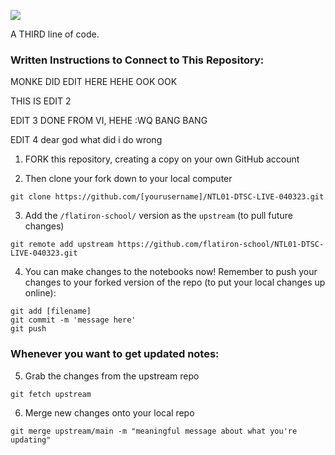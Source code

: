 ![](https://media.giphy.com/media/igDIvcIMMGIne/giphy.gif)

A THIRD line of code.


### Written Instructions to Connect to This Repository:

MONKE DID EDIT HERE HEHE OOK OOK

THIS IS EDIT 2

EDIT 3 DONE FROM VI, HEHE :WQ BANG BANG

EDIT 4 dear god what did i do wrong

1. FORK this repository, creating a copy on your own GitHub account

2. Then clone your fork down to your local computer
```
git clone https://github.com/[yourusername]/NTL01-DTSC-LIVE-040323.git
```

3. Add the `/flatiron-school/` version as the `upstream` (to pull future changes)
```
git remote add upstream https://github.com/flatiron-school/NTL01-DTSC-LIVE-040323.git
```

4. You can make changes to the notebooks now! Remember to push your changes to your forked version of the repo (to put your local changes up online):
```
git add [filename]
git commit -m 'message here'
git push
```

### Whenever you want to get updated notes:

5. Grab the changes from the upstream repo
```
git fetch upstream
```

6. Merge new changes onto your local repo
```
git merge upstream/main -m "meaningful message about what you're updating"
```
